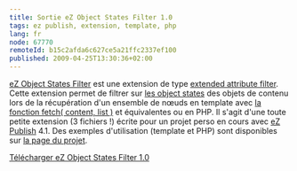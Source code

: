 ```yaml
---
title: Sortie eZ Object States Filter 1.0
tags: ez publish, extension, template, php
lang: fr
node: 67770
remoteId: b15c2afda6c627ce5a21ffc2337ef100
published: 2009-04-25T13:30:36+02:00
---
```


[eZ Object States Filter](http://projects.ez.no/ezobjectstatesfilter) est une extension de type [extended attribute filter](http://ezpedia.org/en/ez/extended_attribute_filter). Cette extension permet de filtrer sur [les object states](http://ez.no/developer/articles/ez_publish_knowledge_series_editorial_workflow_with_object_states) des objets de contenu lors de la récupération d'un ensemble de nœuds en template avec [la fonction fetch( content, list )](http://ez.no/doc/ez_publish/technical_manual/4_0/reference/modules/content/fetch_functions/list) et équivalentes ou en PHP. Il s'agit d'une toute petite extension (3 fichiers !) écrite pour un projet perso en cours avec [eZ Publish](/tag/ez+publish) 4.1. Des exemples d'utilisation (template et PHP) sont disponibles sur [la page du projet](http://projects.ez.no/ezobjectstatesfilter).


[Télécharger eZ Object States Filter 1.0](http://projects.ez.no/ezobjectstatesfilter/downloads/ez_object_states_filter_1_0)

